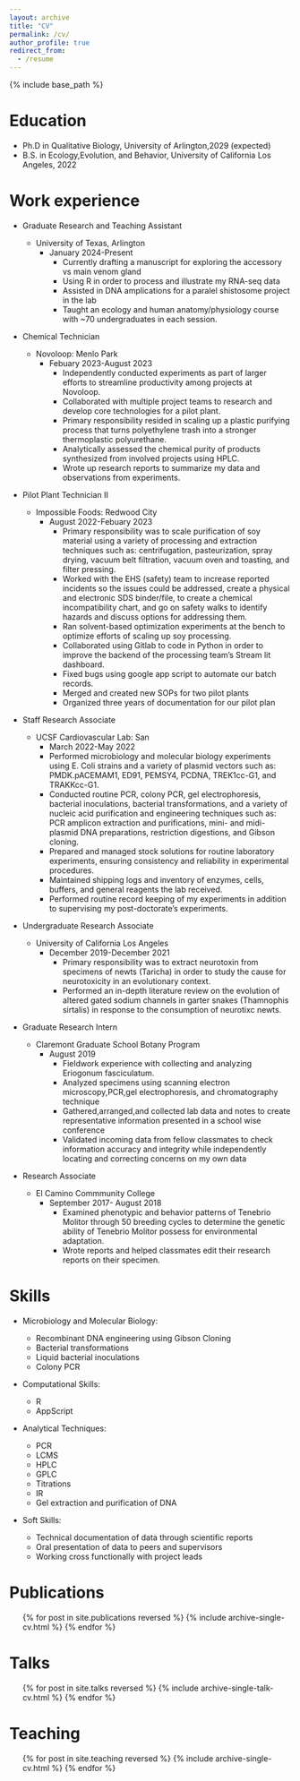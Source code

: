 ```yaml
---
layout: archive
title: "CV"
permalink: /cv/
author_profile: true
redirect_from:
  - /resume
---
```


{% include base_path %}

Education
======
* Ph.D in Qualitative Biology, University of Arlington,2029 (expected)
* B.S. in Ecology,Evolution, and Behavior, University of California Los Angeles, 2022

Work experience
======
* Graduate Research and Teaching Assistant
  * University of Texas, Arlington
    * January 2024-Present
      * Currently drafting a manuscript for exploring the accessory vs main venom gland 
      * Using R in order to process and illustrate my RNA-seq data
      * Assisted in DNA amplications for a paralel shistosome project in the lab 
      * Taught an ecology and human anatomy/physiology course with ~70 undergraduates in each session.

* Chemical Technician
  * Novoloop: Menlo Park
    * Febuary 2023-August 2023
      * Independently conducted experiments as part of larger efforts to streamline productivity among projects at Novoloop.
      * Collaborated with multiple project teams to research and develop core technologies for a pilot plant.
      * Primary responsibility resided in scaling up a plastic purifying process that turns polyethylene trash into a stronger
      thermoplastic polyurethane.
      * Analytically assessed the chemical purity of products synthesized from involved projects using HPLC.
      * Wrote up research reports to summarize my data and observations from experiments.

* Pilot Plant Technician II
  * Impossible Foods: Redwood City
    * August 2022-Febuary 2023
      * Primary responsibility was to scale purification of soy material using a variety of processing and extraction techniques such as: centrifugation, pasteurization, spray drying, vacuum belt filtration, vacuum oven and toasting, and filter pressing.
      * Worked with the EHS (safety) team to increase reported incidents so the issues could be addressed, create a physical and electronic SDS binder/file, to create a chemical incompatibility chart, and go on safety walks to identify hazards and discuss options for addressing them.
      * Ran solvent-based optimization experiments at the bench to optimize efforts of scaling up soy processing.
      * Collaborated using Gitlab to code in Python in order to improve the backend of the processing team’s Stream lit dashboard.
      * Fixed bugs using google app script to automate our batch records.
      * Merged and created new SOPs for two pilot plants
      * Organized three years of documentation for our pilot plan

* Staff Research Associate
  * UCSF Cardiovascular Lab: San 
    * March 2022-May 2022
    *  Performed microbiology and molecular biology experiments using E. Coli strains and a variety of plasmid vectors such
    as: PMDK.pACEMAM1, ED91, PEMSY4, PCDNA, TREK1cc-G1, and TRAKKcc-G1.
    * Conducted routine PCR, colony PCR, gel electrophoresis, bacterial inoculations, bacterial transformations, and a variety of nucleic acid purification and engineering techniques such as: PCR amplicon extraction and purifications, mini- and midi- plasmid DNA preparations, restriction digestions, and Gibson cloning.
    * Prepared and managed stock solutions for routine laboratory experiments, ensuring consistency and reliability in experimental procedures.
    * Maintained shipping logs and inventory of enzymes, cells, buffers, and general reagents the lab received.
    * Performed routine record keeping of my experiments in addition to supervising my post-doctorate’s experiments.

* Undergraduate Research Associate
  * University of California Los Angeles
    * December 2019-December 2021
      * Primary responsibility was to extract neurotoxin from specimens of newts (Taricha) in order to study the cause for
      neurotoxicity in an evolutionary context.
      * Performed an in-depth literature review on the evolution of altered gated sodium channels in garter snakes (Thamnophis sirtalis) in response to the consumption of neurotixc newts.

* Graduate Research Intern
  * Claremont Graduate School Botany Program
    * August 2019
      * Fieldwork experience with collecting and analyzing Eriogonum fasciculatum.
      * Analyzed specimens using scanning electron microscopy,PCR,gel electrophoresis, and chromatography technique
      * Gathered,arranged,and collected lab data and notes to create representative information presented in a school wise
      conference
      * Validated incoming data from fellow classmates to check information accuracy and integrity while independently
      locating and correcting concerns on my own data

* Research Associate
  * El Camino Commmunity College
    * September 2017- August 2018
      * Examined phenotypic and behavior patterns of Tenebrio Molitor through 50 breeding cycles to determine the genetic ability of Tenebrio
      Molitor possess for environmental adaptation.
      * Wrote reports and helped classmates edit their research reports on their specimen.
  
Skills
======
* Microbiology and Molecular Biology:
  * Recombinant DNA engineering using Gibson Cloning 
  * Bacterial transformations
  * Liquid bacterial inoculations
  * Colony PCR

* Computational Skills:
  * R
  * AppScript

* Analytical Techniques:
  * PCR
  * LCMS
  * HPLC
  * GPLC 
  * Titrations
  * IR
  * Gel extraction and purification of DNA

* Soft Skills:
  * Technical documentation of data through scientific reports
  * Oral presentation of data to peers and supervisors
  * Working cross functionally with project leads

Publications
======
  <ul>{% for post in site.publications reversed %}
    {% include archive-single-cv.html %}
  {% endfor %}</ul>
  
Talks
======
  <ul>{% for post in site.talks reversed %}
    {% include archive-single-talk-cv.html  %}
  {% endfor %}</ul>
  
Teaching
======
  <ul>{% for post in site.teaching reversed %}
    {% include archive-single-cv.html %}
  {% endfor %}</ul>
